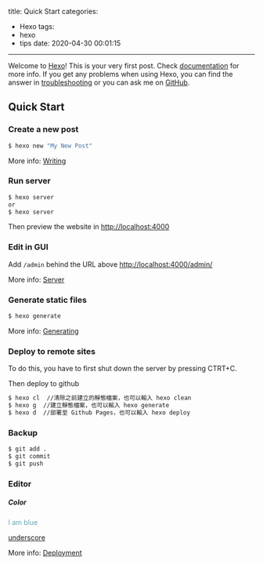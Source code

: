 title: Quick Start
categories:
  - Hexo
tags:
  - hexo
  - tips
date: 2020-04-30 00:01:15
---
Welcome to [Hexo](https://hexo.io/)! This is your very first post. Check [documentation](https://hexo.io/docs/) for more info. If you get any problems when using Hexo, you can find the answer in [troubleshooting](https://hexo.io/docs/troubleshooting.html) or you can ask me on [GitHub](https://github.com/hexojs/hexo/issues).
<!--more-->
## Quick Start

### Create a new post

``` bash
$ hexo new "My New Post"
```

More info: [Writing](https://hexo.io/docs/writing.html)

### Run server

``` bash
$ hexo server
or
$ hexo server
```
Then preview the website in [http://localhost:4000](http://localhost:4000)

### Edit in GUI
Add `/admin` behind the URL above
[http://localhost:4000/admin/](http://localhost:4000/admin/)


More info: [Server](https://hexo.io/docs/server.html)

### Generate static files

``` bash
$ hexo generate
```

More info: [Generating](https://hexo.io/docs/generating.html)

### Deploy to remote sites
To do this, you have to first shut down the server by pressing CTRT+C.

Then deploy to github

``` bash
$ hexo cl  //清除之前建立的靜態檔案，也可以輸入 hexo clean
$ hexo g  //建立靜態檔案，也可以輸入 hexo generate
$ hexo d  //部署至 Github Pages，也可以輸入 hexo deploy
```

### Backup

```bash
$ git add .
$ git commit
$ git push
```

### Editor
##### Color
<font color=#66A5B4>I am blue</font>

<u> underscore </u>



More info: [Deployment](https://hexo.io/docs/one-command-deployment.html)